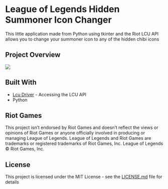 # League of Legends Hidden Summoner Icon Changer

This little application made from Python using tkinter and the Riot LCU API allows you to change your summoner icon to any of the hidden chibi icons

## Project Overview
![](https://i.gyazo.com/7c2e79cb1fe4ad29c7e03382739379c2.png)

## Built With

* [Lcu Driver](https://github.com/sousa-andre/lcu-driver) - Accessing the LCU API
* Python

## Riot Games

This project isn’t endorsed by Riot Games and doesn’t reflect the views or opinions of Riot Games
or anyone officially involved in producing or managing League of Legends. League of Legends and Riot Games are
trademarks or registered trademarks of Riot Games, Inc. League of Legends © Riot Games, Inc.

## License

This project is licensed under the MIT License - see the [LICENSE.md](LICENSE.md) file for details
